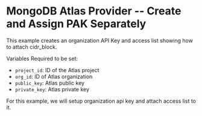 # MongoDB Atlas Provider -- Create and Assign PAK Separately
This example creates an organization API Key and access list showing how to attach cidr_block.

Variables Required to be set:
- `project_id`: ID of the Atlas project
- `org_id`: ID of Atlas organization
- `public_key`: Atlas public key
- `private_key`: Atlas  private key

For this example, we will setup organization api key and attach access list to it.


